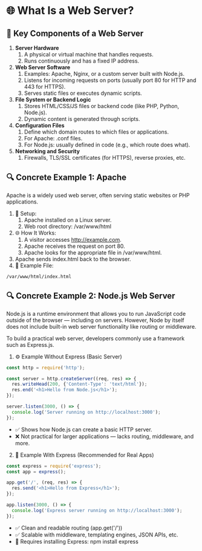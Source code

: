 # 🌐 What Is a Web Server?

## 🔧 Key Components of a Web Server

1. **Server Hardware**
   1. A physical or virtual machine that handles requests. 
   2. Runs continuously and has a fixed IP address.
2. **Web Server Software** 
   1. Examples: Apache, Nginx, or a custom server built with Node.js. 
   2. Listens for incoming requests on ports (usually port 80 for HTTP and 443 for HTTPS). 
   3. Serves static files or executes dynamic scripts.
3. **File System or Backend Logic** 
   1. Stores HTML/CSS/JS files or backend code (like PHP, Python, Node.js). 
   2. Dynamic content is generated through scripts.
4. **Configuration Files** 
   1. Define which domain routes to which files or applications.
   2. For Apache: .conf files.
   3. For Node.js: usually defined in code (e.g., which route does what).
5. **Networking and Security** 
   1. Firewalls, TLS/SSL certificates (for HTTPS), reverse proxies, etc.

## 🔍 Concrete Example 1: Apache

Apache is a widely used web server, often serving static websites or PHP applications.

1. 🔧 Setup:
   1. Apache installed on a Linux server.
   2. Web root directory: /var/www/html
2. 🌐 How It Works:
   1. A visitor accesses http://example.com.
   2. Apache receives the request on port 80.
   3. Apache looks for the appropriate file in /var/www/html.
3. Apache sends index.html back to the browser.
4. 📁 Example File:
```
/var/www/html/index.html
```

## 🔍 Concrete Example 2: Node.js Web Server

Node.js is a runtime environment that allows you to run JavaScript code outside of the browser — including on servers. However, Node by itself does not include built-in web server functionality like routing or middleware.

To build a practical web server, developers commonly use a framework such as Express.js.

1. ⚙️ Example Without Express (Basic Server)
```javascript
const http = require('http');

const server = http.createServer((req, res) => {
  res.writeHead(200, {'Content-Type': 'text/html'});
  res.end('<h1>Hello from Node.js</h1>');
});

server.listen(3000, () => {
  console.log('Server running on http://localhost:3000');
});
```
- ✅ Shows how Node.js can create a basic HTTP server.
- ❌ Not practical for larger applications — lacks routing, middleware, and more.

2. 🚀 Example With Express (Recommended for Real Apps)

```javascript
const express = require('express');
const app = express();

app.get('/', (req, res) => {
  res.send('<h1>Hello from Express</h1>');
});

app.listen(3000, () => {
  console.log('Express server running on http://localhost:3000');
});
```

- ✅ Clean and readable routing (app.get('/'))
- ✅ Scalable with middleware, templating engines, JSON APIs, etc.
- 🔧 Requires installing Express: npm install express

